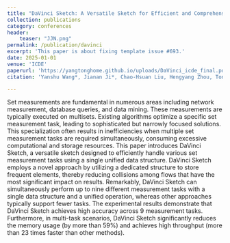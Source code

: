 ```yaml
---
title: "DaVinci Sketch: A Versatile Sketch for Efficient and Comprehensive Set Measurements"
collection: publications
category: conferences
header:
    teaser: "JJN.png"
permalink: /publication/davinci
excerpt: 'This paper is about fixing template issue #693.'
date: 2025-01-01
venue: 'ICDE'
paperurl: 'https://yangtonghome.github.io/uploads/DaVinci_icde_final.pdf'
citation: 'Yanshu Wang*, Jianan Ji*, Chao-Hsuan Liu, Hengyang Zhou, Tong Yang'

---
```

Set measurements are fundamental in numerous areas including network measurement, database queries, and data mining. These measurements are typically executed on multisets. Existing algorithms optimize a specific set measurement task, leading to sophisticated but narrowly focused solutions. This specialization often results in inefficiencies when multiple set measurement tasks are required simultaneously, consuming excessive computational and storage resources. This paper introduces DaVinci Sketch, a versatile sketch designed to efficiently handle various set measurement tasks using a single unified data structure. DaVinci Sketch employs a novel approach by utilizing a dedicated structure to store frequent elements, thereby reducing collisions among flows that have the most significant impact on results. Remarkably, DaVinci Sketch can simultaneously perform up to nine different measurement tasks with a single data structure and a unified operation, whereas other approaches typically support fewer tasks. The experimental results demonstrate that DaVinci Sketch achieves high accuracy across 9 measurement tasks. Furthermore, in multi-task scenarios, DaVinci Sketch significantly reduces the memory usage (by more than 59%) and achieves high throughput (more than 23 times faster than other methods).